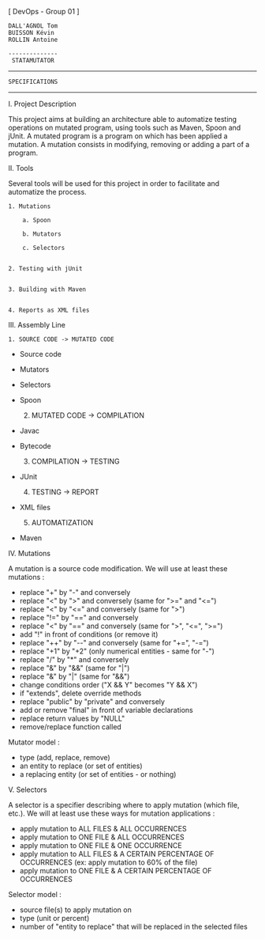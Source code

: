 [ DevOps - Group 01 ]

	DALL'AGNOL Tom
	BUISSON Kévin
	ROLLIN Antoine

	--------------
	 STATAMUTATOR
------------------------
	SPECIFICATIONS
------------------------

I. Project Description

This project aims at building an architecture able to automatize testing operations on mutated program, using tools such as Maven, Spoon and jUnit.
A mutated program is a program on which has been applied a mutation. A mutation consists in modifying, removing or adding a part of a program.


II. Tools

Several tools will be used for this project in order to facilitate and automatize the process.

	1. Mutations
	
		a. Spoon 
		
		b. Mutators
		
		c. Selectors
		
		
	2. Testing with jUnit


	3. Building with Maven

	
	4. Reports as XML files


	

III. Assembly Line

	1. SOURCE CODE -> MUTATED CODE

- Source code
- Mutators
- Selectors
- Spoon
	
	
	2. MUTATED CODE -> COMPILATION

- Javac
- Bytecode
	
	
	3. COMPILATION -> TESTING
	
- JUnit
	
	
	4. TESTING -> REPORT

- XML files


	5. AUTOMATIZATION
	
- Maven


IV. Mutations

A mutation is a source code modification. We will use at least these mutations :
- replace "+" by "-" and conversely
- replace "<" by ">" and conversely (same for ">=" and "<=")
- replace "<" by "<=" and conversely (same for ">")
- replace "!=" by "==" and conversely
- replace "<" by "==" and conversely (same for ">", "<=", ">=")
- add "!" in front of conditions (or remove it)
- replace "++" by "--" and conversely (same for "+=", "-=")
- replace "+1" by "+2" (only numerical entities - same for "-") 
- replace "/" by "*" and conversely
- replace "&" by "&&" (same for "|")
- replace "&" by "|" (same for "&&")
- change conditions order ("X && Y" becomes "Y && X")
- if "extends", delete override methods
- replace "public" by "private" and conversely
- add or remove "final" in front of variable declarations
- replace return values by "NULL"
- remove/replace function called 

Mutator model :
- type (add, replace, remove)
- an entity to replace (or set of entities)
- a replacing entity  (or set of entities - or nothing)


V. Selectors

A selector is a specifier describing where to apply mutation (which file, etc.).
We will at least use these ways for mutation applications :
- apply mutation to ALL FILES & ALL OCCURRENCES 
- apply mutation to ONE FILE & ALL OCCURRENCES
- apply mutation to ONE FILE & ONE OCCURRENCE
- apply mutation to ALL FILES & A CERTAIN PERCENTAGE OF OCCURRENCES (ex: apply mutation to 60% of the file)
- apply mutation to ONE FILE & A CERTAIN PERCENTAGE OF OCCURRENCES

Selector model :
- source file(s) to apply mutation on
- type (unit or percent)
- number of "entity to replace" that will be replaced in the selected files  